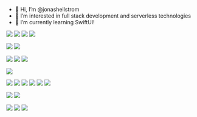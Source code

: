 - 👋 Hi, I’m @jonashellstrom
- 👀 I’m interested in full stack development and serverless technologies
- 🌱 I’m currently learning SwiftUI!


![](https://img.shields.io/badge/TypeScript--informational?style=flat-square&logo=TypeScript&color=007acc&logoColor=white)
![](https://img.shields.io/badge/JavaScript--informational?style=flat-square&logo=JavaScript&color=f0db4f&logoColor=white)
![](https://img.shields.io/badge/node.js--informational?style=flat-square&logo=node.js&color=6cc24a&logoColor=white)
![](https://img.shields.io/badge/Jest--informational?style=flat-square&color=b7472a&logo=jest&logoColor=white)

![](https://img.shields.io/badge/Python--informational?style=flat-square&logo=Python&color=306998&logoColor=white)
![](https://img.shields.io/badge/Django--informational?style=flat-square&color=10573b&logo=django&logoColor=white)

![](https://img.shields.io/badge/React--informational?style=flat-square&color=61dbfb&logo=react&logoColor=white)
![](https://img.shields.io/badge/Redux--informational?style=flat-square&color=764abc&logo=Redux&logoColor=white)
![](https://img.shields.io/badge/GraphQL--informational?style=flat-square&color=fd68aa&logo=graphql&logoColor=white)

![](https://img.shields.io/badge/Serverless--informational?style=flat-square&color=ea6458&logo=Serverless&logoColor=white)

![](https://img.shields.io/badge/AWS--informational?style=flat-square&color=ff9900&logo=Amazon&logoColor=white)
![](https://img.shields.io/badge/Lambda--informational?style=flat-square&color=ff9900)
![](https://img.shields.io/badge/DynamoDB--informational?style=flat-square&color=5c7ef7)
![](https://img.shields.io/badge/SQS--informational?style=flat-square&color=df5281)
![](https://img.shields.io/badge/SNS--informational?style=flat-square&color=df5281)
![](https://img.shields.io/badge/StepFunctions--informational?style=flat-square&color=df5281)

![](https://img.shields.io/badge/Swift--informational?style=flat-square&logo=Swift&color=ff4f00&logoColor=white)
![](https://img.shields.io/badge/SwiftUI--informational?style=flat-square&logo=Swift&color=45dcf5&logoColor=white)

![](https://img.shields.io/badge/PostgresQL--informational?style=flat-square&logo=postgresql&color=14589c&logoColor=white)
![](https://img.shields.io/badge/MySQL--informational?style=flat-square&logo=mysql&color=fc8732&logoColor=white)
![](https://img.shields.io/badge/MongoDB--informational?style=flat-square&logo=mongodb&color=1ac955&logoColor=white)


<!---
jonashellstrom/jonashellstrom is a ✨ special ✨ repository because its `README.md` (this file) appears on your GitHub profile.
You can click the Preview link to take a look at your changes.
--->
